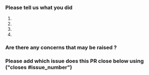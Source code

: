 ### Please tell us what you did
1.
2.
3.
4.

### Are there any concerns that may be raised ?



### Please add which issue does this PR close below using ("closes #issue_number")
